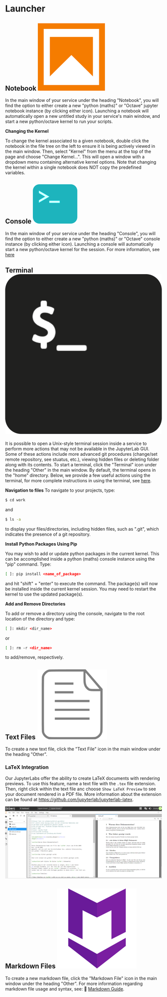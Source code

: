 # Launcher

## Notebook ![drawing](../../../_media/notebook.png ':size=25:')
In the main window of your service under the heading "Notebook", you will find the option to either create a new "python (maths)" or "Octave" jupyter notebook instance (by clicking either icon).  Launching a notebook will automatically open a new untitled study in your service's main window, and start a new python/octave kernel to run your scripts.  

**Changing the Kernel**

To change the kernel associated to a given notebook, double click the notebook in the file tree on the left to ensure it is being actively viewed in the main window.  Then, select "Kernel" from the menu at the top of the page and choose "Change Kernel...".  This will open a window with a dropdown menu containing alternative kernel options. Note that changing the kernel within a single notebook does NOT copy the predefined variables. 

##  Console ![drawing](../../../_media/console.png ':size=25:')
In the main window of your service under the heading "Console", you will find the option to either create a new "python (maths)" or "Octave" console instance (by clicking either icon).  Launching a console will automatically start a new python/octave kernel for the session. For more information, see [here](https://jupyterlab.readthedocs.io/en/stable/user/code_console.html)

## Terminal ![drawing](../../../_media/terminal.png ':size=25:')
It is possible to open a Unix-style terminal session inside a service to perform more actions that may not be available in the JupyterLab GUI. Some of these actions include more advanced git procedures (change/set remote repository, see stuatus, etc.), viewing hidden files or deleting folder along with its contents. To start a terminal, click the "Terminal" icon under the heading "Other" in the main window.  By default, the terminal opens in the "home" directory.  Below, we provide a few useful actions using the terminal, for more complete instructions in using the terminal, see [here](https://help.ubuntu.com/community/UsingTheTerminal).

**Navigation to files**
To navigate to your projects, type:
```bash
$ cd work
```
and 
```bash
$ ls -a 
```
to display your files/directories, including hidden files, such as ".git", which indicates the presence of a git repository.

**Install Python Packages Using Pip**

You may wish to add or update python packages in the current kernel.  This can be accomplished inside a python (maths) console instance using the "pip" command.  Type:
```bash
[ ]: pip install <name_of_package>
```
and hit "shift" + "enter" to execute the command.  The package(s) will now be installed inside the current kernel session.  You may need to restart the kernel to use the updated package(s).

**Add and Remove Directories**

To add or remove a directory using the console, navigate to the root location of the directory and type:
```bash
[ ]: mkdir <dir_name>
```
or
```bash
[ ]: rm -r <dir_name>
```
to add/remove, respectively.

## Text Files ![drawing](../../../_media/textfile.png ':size=25:')
To create a new text file, click the "Text File" icon in the main window under the heading "Other".  

### LaTeX Integration
Our JupyterLabs offer the ability to create LaTeX documents with rendering previews. To use this feature, name a text file with the ```.tex``` file extension. Then, right click within the text file anc choose ```Show LaTeX Preview``` to see your document rendered in a PDF file. More information about the extension can be found at https://github.com/jupyterlab/jupyterlab-latex.

![LaTeX](../../../_media/latex.png)

## Markdown Files ![drawing](../../../_media/markdown.png ':size=25:')
To create a new markdown file, click the "Markdown File" icon in the main window under the heading "Other".  For more information regarding markdown file usage and syntax, see: :link: [Markdown Guide](https://www.markdownguide.org/basic-syntax/).